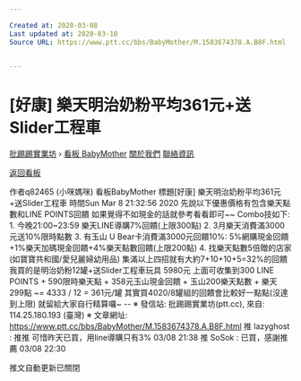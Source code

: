 ```yaml
---

Created at: 2020-03-08
Last updated at: 2020-03-10
Source URL: https://www.ptt.cc/bbs/BabyMother/M.1583674378.A.B8F.html


---
```


# [好康] 樂天明治奶粉平均361元+送Slider工程車


[批踢踢實業坊](https://www.ptt.cc/bbs/) › [看板 BabyMother](https://www.ptt.cc/bbs/BabyMother/index.html) [關於我們](https://www.ptt.cc/about.html) [聯絡資訊](https://www.ptt.cc/contact.html)

[返回看板](https://www.ptt.cc/bbs/BabyMother/index.html)

作者q82465 (小咪媽咪)
看板BabyMother
標題\[好康\] 樂天明治奶粉平均361元+送Slider工程車
時間Sun Mar 8 21:32:56 2020
先說以下優惠價格有包含樂天點數和LINE POINTS回饋 如果覺得不如現金的話就參考看看即可~~ Combo技如下: 1. 今晚21:00~23:59 樂天LINE導購7%回饋(上限300點) 2. 3月樂天消費滿3000元送10%限時點數 3. 有玉山 U Bear卡消費滿3000元回饋10%: 5%網購現金回饋+1%樂天加碼現金回饋+4%樂天點數回饋(上限200點) 4. 找樂天點數5倍贈的店家 (如寶寶共和國/愛兒麗婦幼用品) 集滿以上四招就有大約7+10+10+5=32%的回饋 我買的是明治奶粉12罐+送Slider工程車玩具 5980元 上面可收集到300 LINE POINTS + 590限時樂天點 + 358元玉山現金回饋 + 玉山200樂天點數 + 樂天299點 ~= 4333 / 12 = 361元/罐 其實買4020/8罐組的回饋會比較好一點點(沒達到上限) 就留給大家自行精算囉~ -- ※ 發信站: 批踢踢實業坊(ptt.cc), 來自: 114.25.180.193 (臺灣) ※ 文章網址: <https://www.ptt.cc/bbs/BabyMother/M.1583674378.A.B8F.html>
推 lazyghost : 推推 可惜昨天已買，用line導購只有3% 03/08 21:38
推 SoSok : 已買，感謝推薦 03/08 22:30

推文自動更新已關閉

